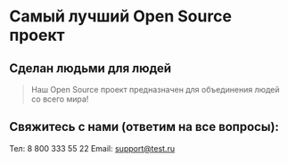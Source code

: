 # Самый лучший Open Source проект

## Сделан людьми для людей

> Наш Open Source проект предназначен для объединения людей со всего мира!

## Свяжитесь с нами (ответим на все вопросы):
Тел: 8 800 333 55 22
Email: support@test.ru
